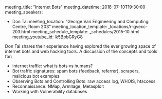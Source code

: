 meeting_title: "Internet Bots"
meeting_datetime: 2018-07-10T19:30:00
meeting_speakers:
- Don Tai
meeting_location: "George Vari Engineering and Computing Centre, Room 203"
meeting_location_template: _locations/r-gvecc-203.html
meeting_schedule_template: _schedules/2015-10.html
meeting_youtube_id: lk5BpbGRyG8

Don Tai shares their experience having explored the ever growing space of internet bots and web hacking tools.
A discussion of the concepts and tools for:
* Internet traffic: what is bots vs humans?
* Bot traffic signatures: spam bots (feedback, referrer), scrapers, malicious bot examples
* Observing Bots and Controlling Bots: raw access log, WHOIS, htaccess
* Reconnaissance: NMap, Armitage, Metasploit
* Working with Vulnerability databases
